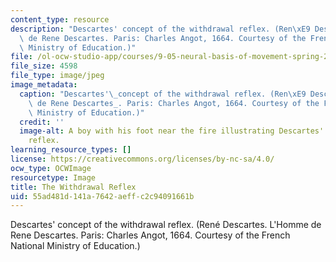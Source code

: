 ```yaml
---
content_type: resource
description: "Descartes' concept of the withdrawal reflex. (Ren\xE9 Descartes. L'Homme\
  \ de Rene Descartes. Paris: Charles Angot, 1664. Courtesy of the French National\
  \ Ministry of Education.)"
file: /ol-ocw-studio-app/courses/9-05-neural-basis-of-movement-spring-2003/55ad481d141a7642aeffc2c94091661b_9-05s03-th.jpg
file_size: 4598
file_type: image/jpeg
image_metadata:
  caption: "Descartes'\_concept of the withdrawal reflex. (Ren\xE9 Descartes. _L'Homme\
    \ de Rene Descartes_. Paris: Charles Angot, 1664. Courtesy of the French National\
    \ Ministry of Education.)"
  credit: ''
  image-alt: A boy with his foot near the fire illustrating Descartes' withdrawal
    reflex.
learning_resource_types: []
license: https://creativecommons.org/licenses/by-nc-sa/4.0/
ocw_type: OCWImage
resourcetype: Image
title: The Withdrawal Reflex
uid: 55ad481d-141a-7642-aeff-c2c94091661b
---
```

Descartes' concept of the withdrawal reflex. (René Descartes. L'Homme de Rene Descartes. Paris: Charles Angot, 1664. Courtesy of the French National Ministry of Education.)